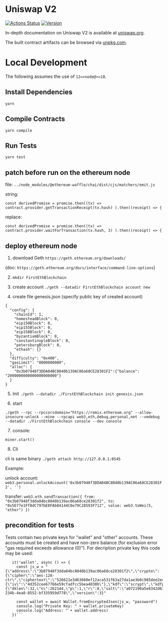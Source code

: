 # Uniswap V2

[![Actions Status](https://github.com/Uniswap/uniswap-v2-core/workflows/CI/badge.svg)](https://github.com/Uniswap/uniswap-v2-core/actions)
[![Version](https://img.shields.io/npm/v/@uniswap/v2-core)](https://www.npmjs.com/package/@uniswap/v2-core)

In-depth documentation on Uniswap V2 is available at [uniswap.org](https://uniswap.org/docs).

The built contract artifacts can be browsed via [unpkg.com](https://unpkg.com/browse/@uniswap/v2-core@latest/).

# Local Development

The following assumes the use of `12=>node@>=10`.

## Install Dependencies

`yarn`

## Compile Contracts

`yarn compile`

## Run Tests

`yarn test`

## patch before run on the ethereum node
file:
`../node_modules/@ethereum-waffle/chai/dist/cjs/matchers/emit.js`

string:

`const derivedPromise = promise.then((tx) => contract.provider.getTransactionReceipt(tx.hash) ).then((receipt) => {`

replace: 

`const derivedPromise = promise.then((tx) => contract.provider.waitForTransaction(tx.hash, 3) ).then((receipt) => {`

 
## deploy ethereum node

1. download Geth 
`https://geth.ethereum.org/downloads/`

(doc: `https://geth.ethereum.org/docs/interface/command-line-options`)

2. `mkdir FirstEthBlockchain`

3. create account
`./geth --datadir FirstEthBlockchain account new`

4. create file genesis.json (specify public key of created account)
```
{
  "config": {
    "chainId": 1,
    "homesteadBlock": 0,
    "eip150Block": 0,
    "eip155Block": 0,
    "eip158Block": 0,
    "byzantiumBlock": 0,
    "constantinopleBlock": 0,
    "petersburgBlock": 0,
    "ethash": {}
  },
  "difficulty": "0x400",
  "gasLimit": "8000000000",
  "alloc": {
    "0x3b07948f3DDA04BC8040b139AC06a68CE28301F2":{"balance": "2000000000000000000000"}
  }
}
```

5. Init
`./geth --datadir ./FirstEthBlockchain init genesis.json`

6. start

`./geth --rpc --rpccorsdomain="https://remix.ethereum.org" --allow-insecure-unlock --mine --rpcapi web3,eth,debug,personal,net --vmdebug --datadir ./FirstEthBlockchain console --dev console`

7. console: 

`miner.start()`
 
8. Cli 

cli is same binary
`./geth attach http://127.0.0.1:8545`

Example:

unlock account:
`web3.personal.unlockAccount('0x3b07948f3DDA04BC8040b139AC06a68CE28301F2', '')`

transfer:
`web3.eth.sendTransaction({
    from: "0x3b07948f3dda04bc8040b139ac06a68ce28301f2",
    to: "0x5E77e1FfBdC797bE8FAb84144C0e79C28593F712",
    value: web3.toWei(5, "ether")
})`


## precondition for tests
	
Tests contain two private keys for "wallet" and "other" accounts.
These accounts must be created and have non-zero balance (for exclusion error "gas required exceeds allowance (0)").
For decription private key this code may be used:
```	
   it('wallet', async () => {
	 const js_w = "{\"address\":\"3b07948f3dda04bc8040b139ac06a68ce28301f2\",\"crypto\":{\"cipher\":\"aes-128-ctr\",\"ciphertext\":\"526621e3d63660ef12aca531f63a27da1ae3b0c985dee2ed5a83cb9ddbc7c0c1\",\"cipherparams\":{\"iv\":\"4d352cee67766e59cfadfcc5bea4030b\"},\"kdf\":\"scrypt\",\"kdfparams\":{\"dklen\":32,\"n\":262144,\"p\":1,\"r\":8,\"salt\":\"a072190a5e8342d633cd6ea2a17ce133b88498f4d2fbce4ae1e74cc0a8c5734d\"},\"mac\":\"35b65364d73d9463d4b36fc277d2ae34c767b5b3f1502245c8610183271f45e9\"},\"id\":\"7f465bb3-234b-4ea0-8552-bf335959d778\",\"version\":3}"
    
     const wallet = await Wallet.fromEncryptedJson(js_w, "password")
     console.log("Private Key: " + wallet.privateKey)
     console.log("Address: " + wallet.address)
   })```
